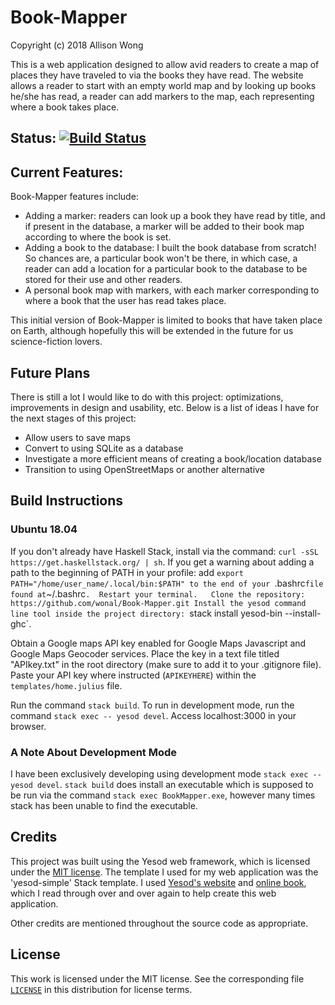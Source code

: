 # Book-Mapper

Copyright (c) 2018 Allison Wong

This is a web application designed to allow avid readers to create a map of places they have traveled to via the books they have read.  The website allows a reader to start with an empty world map and by looking up books he/she has read, a reader can add markers to the map, each representing where a book takes place.  

## Status: [![Build Status](https://travis-ci.com/wonal/Book-Mapper.svg?branch=master)](https://travis-ci.com/wonal/Book-Mapper)

## Current Features:
Book-Mapper features include:
- Adding a marker: readers can look up a book they have read by title, and if present in the database, a marker will be added to their book map according to where the book is set.  
- Adding a book to the database: I built the book database from scratch!  So chances are, a particular book won't be there, in which case, a reader can add a location for a particular book to the database to be stored for their use and other readers.
- A personal book map with markers, with each marker corresponding to where a book that the user has read takes place.

This initial version of Book-Mapper is limited to books that have taken place on Earth, although hopefully this will be extended in the future for us science-fiction lovers.  

## Future Plans
There is still a lot I would like to do with this project: optimizations, improvements in design and usability, etc.  Below is a list of ideas I have for the next stages of this project:
- Allow users to save maps 
- Convert to using SQLite as a database
- Investigate a more efficient means of creating a book/location database
- Transition to using OpenStreetMaps or another alternative

## Build Instructions

### Ubuntu 18.04 

If you don't already have Haskell Stack, install via the command: `curl -sSL https://get.haskellstack.org/ | sh`.
If you get a warning about adding a path to the beginning of PATH in your profile:
add `export PATH="/home/user_name/.local/bin:$PATH" to the end of your `.bashrc` file found at `~/.bashrc`.  Restart your terminal.  
Clone the repository: https://github.com/wonal/Book-Mapper.git
Install the yesod command line tool inside the project directory: `stack install yesod-bin --install-ghc`. 

Obtain a Google maps API key enabled for Google Maps Javascript and Google Maps Geocoder services.  Place the key in a text file
titled "APIkey.txt" in the root directory (make sure to add it to your .gitignore file).  Paste your API key where instructed (`APIKEYHERE`) within the `templates/home.julius` file.    

Run the command `stack build`.
To run in development mode, run the command `stack exec -- yesod devel`.
Access localhost:3000 in your browser.

### A Note About Development Mode
I have been exclusively developing using development mode `stack exec -- yesod devel`.  `stack build` does install an executable which is supposed to be run via the command `stack exec BookMapper.exe`, however many times stack has been unable to find the executable.

## Credits
This project was built using the Yesod web framework, which is licensed under the [MIT license](https://github.com/yesodweb/yesod/blob/master/LICENSE).  The template I used for my web application was the 'yesod-simple' Stack template.  I used [Yesod's website](https://www.yesodweb.com) and [online book](https://www.yesodweb.com/book), which I read through over and over again to help create this web application.

Other credits are mentioned throughout the source code as appropriate.  

## License

This work is licensed under the MIT license.  See the corresponding file [`LICENSE`](https://github.com/wonal/Book-Mapper/blob/master/LICENSE) in this distribution for license terms.
